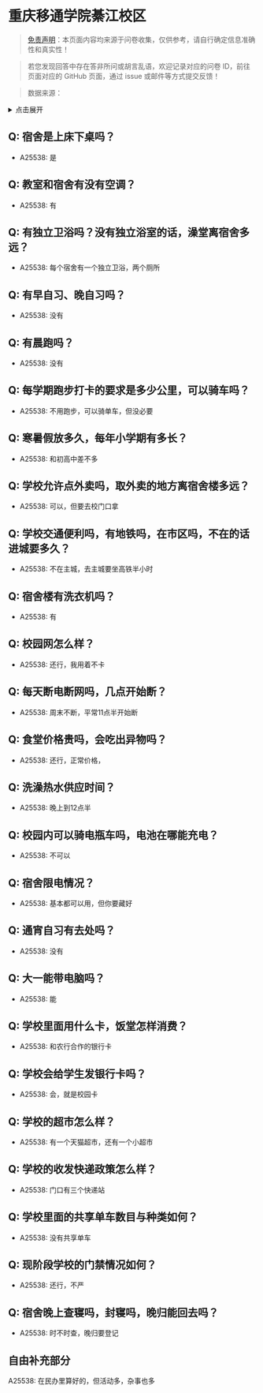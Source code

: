 # 重庆移通学院綦江校区

> [免责声明](https://colleges.chat/#_3)：本页面内容均来源于问卷收集，仅供参考，请自行确定信息准确性和真实性！

> 若您发现回答中存在答非所问或胡言乱语，欢迎记录对应的问卷 ID，前往页面对应的 GitHub 页面，通过 issue 或邮件等方式提交反馈！

> 数据来源：

<details><summary>点击展开</summary>
<ul>
<li>A25538: 匿名 (2024 年 06 月)</li>
</ul>
</details>

## Q: 宿舍是上床下桌吗？

- A25538: 是

## Q: 教室和宿舍有没有空调？

- A25538: 有

## Q: 有独立卫浴吗？没有独立浴室的话，澡堂离宿舍多远？

- A25538: 每个宿舍有一个独立卫浴，两个厕所

## Q: 有早自习、晚自习吗？

- A25538: 没有

## Q: 有晨跑吗？

- A25538: 没有

## Q: 每学期跑步打卡的要求是多少公里，可以骑车吗？

- A25538: 不用跑步，可以骑单车，但没必要

## Q: 寒暑假放多久，每年小学期有多长？

- A25538: 和初高中差不多

## Q: 学校允许点外卖吗，取外卖的地方离宿舍楼多远？

- A25538: 可以，但要去校门口拿

## Q: 学校交通便利吗，有地铁吗，在市区吗，不在的话进城要多久？

- A25538: 不在主城，去主城要坐高铁半小时

## Q: 宿舍楼有洗衣机吗？

- A25538: 有

## Q: 校园网怎么样？

- A25538: 还行，我用着不卡

## Q: 每天断电断网吗，几点开始断？

- A25538: 周末不断，平常11点半开始断

## Q: 食堂价格贵吗，会吃出异物吗？

- A25538: 还行，正常价格，

## Q: 洗澡热水供应时间？

- A25538: 晚上到12点半

## Q: 校园内可以骑电瓶车吗，电池在哪能充电？

- A25538: 不可以

## Q: 宿舍限电情况？

- A25538: 基本都可以用，但你要藏好

## Q: 通宵自习有去处吗？

- A25538: 没有

## Q: 大一能带电脑吗？

- A25538: 能

## Q: 学校里面用什么卡，饭堂怎样消费？

- A25538: 和农行合作的银行卡

## Q: 学校会给学生发银行卡吗？

- A25538: 会，就是校园卡

## Q: 学校的超市怎么样？

- A25538: 有一个天猫超市，还有一个小超市

## Q: 学校的收发快递政策怎么样？

- A25538: 门口有三个快递站

## Q: 学校里面的共享单车数目与种类如何？

- A25538: 没有共享单车

## Q: 现阶段学校的门禁情况如何？

- A25538: 还行，不严

## Q: 宿舍晚上查寝吗，封寝吗，晚归能回去吗？

- A25538: 时不时查，晚归要登记

## 自由补充部分

A25538: 在民办里算好的，但活动多，杂事也多